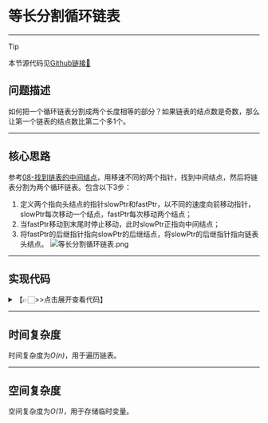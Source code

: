 # 等长分割循环链表
---
> [!Tip]
> 本节源代码见[Github链接🔗](https://github.com/MaxSolider/leetcode-algorithm/blob/main/structure/src/main/java/org/example/linkedlist/exercises/SplitCircularList.java)

## 问题描述
如何把一个循环链表分割成两个长度相等的部分？如果链表的结点数是奇数，那么让第一个链表的结点数比第二个多1个。

---
## 核心思路
参考[08-找到链表的中间结点](08-找到链表的中间结点.md)，用移速不同的两个指针，找到中间结点，然后将链表分割为两个循环链表。包含以下3步：
1. 定义两个指向头结点的指针slowPtr和fastPtr，以不同的速度向前移动指针，slowPtr每次移动一个结点，fastPtr每次移动两个结点；
2. 当fastPtr移动到末尾时停止移动，此时slowPtr正指向中间结点；
3. 将fastPtr的后继指针指向slowPtr的后继结点，将slowPtr的后继指针指向链表头结点。
![等长分割循环链表.png](https://s2.loli.net/2022/10/11/6ZvcHQULrX5spfJ.png)

---
## 实现代码
<details> 
	<summary>【👉🏻>>点击展开查看代码】</summary> 
	<pre>
		<code>
			/**  
			 * 等长分割循环链表  
			 *  
			 * @param headNode  
			 * @author: Max Solider  
			 * @date: 2022/10/11 22:39  
			 */
			 void splitCircularList(NormalListNode headNode) {  
			    if (headNode == null || headNode.getNext() == null || headNode.getNext() == headNode) {  
			        System.out.println("The linked list cannot be divided into two.");  
			        return;    }  
			    NormalListNode slowPtr = headNode;  
			    NormalListNode fastPtr = headNode;  
			    while (fastPtr.getNext() != headNode && fastPtr.getNext().getNext() != headNode) {  
			        slowPtr = slowPtr.getNext();  
			        fastPtr = fastPtr.getNext().getNext();  
			    }  
			    if (fastPtr.getNext() != headNode) {  
			        fastPtr = fastPtr.getNext();  
			    }  
			    NormalListNode aList = headNode;  
			    NormalListNode bList = slowPtr.getNext();  
			    slowPtr.setNext(aList);  
			    fastPtr.setNext(bList);  
			    listLength(aList);  
			    System.out.println("========");  
			    listLength(bList);  
			}
		</code>
	</pre>
</details>

---
## 时间复杂度
时间复杂度为*O(n)*，用于遍历链表。

---
## 空间复杂度
空间复杂度为*O(1)*，用于存储临时变量。